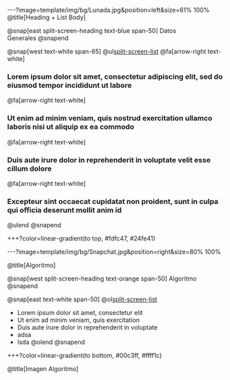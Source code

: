 ---?image=template/img/bg/Lunada.jpg&position=left&size=61% 100%
@title[Heading + List Body]

@snap[east split-screen-heading text-blue span-50]
Datos<br>Generales
@snapend

@snap[west text-white span-65]
@ul[split-screen-list](false)
@fa[arrow-right text-white] 
### Lorem ipsum dolor sit amet, consectetur adipiscing elit, sed do eiusmod tempor incididunt ut labore<br>
@fa[arrow-right text-white] 
### Ut enim ad minim veniam, quis nostrud exercitation ullamco laboris nisi ut aliquip ex ea commodo<br>
@fa[arrow-right text-white] 
### Duis aute irure dolor in reprehenderit in voluptate velit esse cillum dolore<br>
@fa[arrow-right text-white] 
### Excepteur sint occaecat cupidatat non proident, sunt in culpa qui officia deserunt mollit anim id
@ulend
@snapend

+++?color=linear-gradient(to top, #fdfc47, #24fe41)

---?image=template/img/bg/Snapchat.jpg&position=right&size=80% 100%

@title[Algoritmo]

@snap[west split-screen-heading text-orange span-50]
Algoritmo
@snapend

@snap[east text-white span-50]
@ol[split-screen-list](false)
- Lorem ipsum dolor sit amet, consectetur elit
- Ut enim ad minim veniam, quis exercitation
- Duis aute irure dolor in reprehenderit in voluptate
- adsa
- lsda
@olend
@snapend

+++?color=linear-gradient(to bottom, #00c3ff, #ffff1c)

@title[Imagen Algoritmo]
